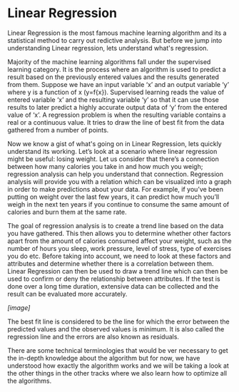 # Linear Regression

Linear Regression is the most famous machine learning algorithm and its a statistical method to carry out redictive analysis. But before we jump into understanding Linear regression, lets understand what's regression. <br/>

Majority of the machine learning algorithms fall under the supervised learning category. It is the process where an algorithm is used to predict a result based on the previously entered values and the results generated from them. Suppose we have an input variable ‘x’ and an output variable ‘y’ where y is a function of x (y=f{x}). Supervised learning reads the value of entered variable ‘x’ and the resulting variable ‘y’ so that it can use those results to later predict a highly accurate output data of ‘y’ from the entered value of ‘x’. A regression problem is when the resulting variable contains a real or a continuous value. It tries to draw the line of best fit from the data gathered from a number of points.</br>

Now we know a gist of what's going on in Linear Regression, lets quickly understand its working.
Let’s look at a scenario where linear regression might be useful: losing weight. Let us consider that there’s a connection between how many calories you take in and how much you weigh; regression analysis can help you understand that connection. Regression analysis will provide you with a relation which can be visualized into a graph in order to make predictions about your data. For example, if you’ve been putting on weight over the last few years, it can predict how much you’ll weigh in the next ten years if you continue to consume the same amount of calories and burn them at the same rate.<br/>

The goal of regression analysis is to create a trend line based on the data you have gathered. This then allows you to determine whether other factors apart from the amount of calories consumed affect your weight, such as the number of hours you sleep, work pressure, level of stress, type of exercises you do etc. Before taking into account, we need to look at these factors and attributes and determine whether there is a correlation between them. Linear Regression can then be used to draw a trend line which can then be used to confirm or deny the relationship between attributes. If the test is done over a long time duration, extensive data can be collected and the result can be evaluated more accurately. <br/>

*[image]*

The best fit line is considered to be the line for which the error between the predicted values and the observed values is minimum. It is also called the regression line and the errors are also known as residuals. <br/>

There are some technical terminologies that would be ver necessary to get the in-depth knowledge about the algorithm but for now, we have understood how exactly the algorithm works and we will be taking a look at the other things in the other tracks where we also learn how  to optimize all the algorithms. <br/>
